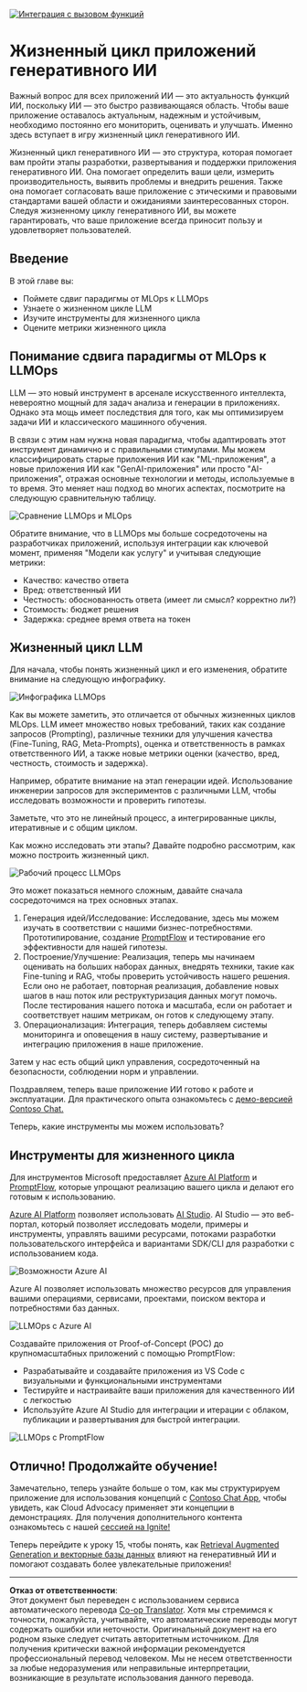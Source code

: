 <!--
CO_OP_TRANSLATOR_METADATA:
{
  "original_hash": "b9d32511b27373a1b21b5789d4fda057",
  "translation_date": "2025-10-17T15:06:43+00:00",
  "source_file": "14-the-generative-ai-application-lifecycle/README.md",
  "language_code": "ru"
}
-->
[![Интеграция с вызовом функций](../../../translated_images/14-lesson-banner.066d74a31727ac121eeac06376a068a397d8e335281e63ce94130d11f516e46b.ru.png)](https://youtu.be/ewtQY_RJrzs?si=dyJ2bjiljH7UUHCh)

# Жизненный цикл приложений генеративного ИИ

Важный вопрос для всех приложений ИИ — это актуальность функций ИИ, поскольку ИИ — это быстро развивающаяся область. Чтобы ваше приложение оставалось актуальным, надежным и устойчивым, необходимо постоянно его мониторить, оценивать и улучшать. Именно здесь вступает в игру жизненный цикл генеративного ИИ.

Жизненный цикл генеративного ИИ — это структура, которая помогает вам пройти этапы разработки, развертывания и поддержки приложения генеративного ИИ. Она помогает определить ваши цели, измерить производительность, выявить проблемы и внедрить решения. Также она помогает согласовать ваше приложение с этическими и правовыми стандартами вашей области и ожиданиями заинтересованных сторон. Следуя жизненному циклу генеративного ИИ, вы можете гарантировать, что ваше приложение всегда приносит пользу и удовлетворяет пользователей.

## Введение

В этой главе вы:

- Поймете сдвиг парадигмы от MLOps к LLMOps
- Узнаете о жизненном цикле LLM
- Изучите инструменты для жизненного цикла
- Оцените метрики жизненного цикла

## Понимание сдвига парадигмы от MLOps к LLMOps

LLM — это новый инструмент в арсенале искусственного интеллекта, невероятно мощный для задач анализа и генерации в приложениях. Однако эта мощь имеет последствия для того, как мы оптимизируем задачи ИИ и классического машинного обучения.

В связи с этим нам нужна новая парадигма, чтобы адаптировать этот инструмент динамично и с правильными стимулами. Мы можем классифицировать старые приложения ИИ как "ML-приложения", а новые приложения ИИ как "GenAI-приложения" или просто "AI-приложения", отражая основные технологии и методы, используемые в то время. Это меняет наш подход во многих аспектах, посмотрите на следующую сравнительную таблицу.

![Сравнение LLMOps и MLOps](../../../translated_images/01-llmops-shift.29bc933cb3bb0080a562e1655c0c719b71a72c3be6252d5c564b7f598987e602.ru.png)

Обратите внимание, что в LLMOps мы больше сосредоточены на разработчиках приложений, используя интеграции как ключевой момент, применяя "Модели как услугу" и учитывая следующие метрики:

- Качество: качество ответа
- Вред: ответственный ИИ
- Честность: обоснованность ответа (имеет ли смысл? корректно ли?)
- Стоимость: бюджет решения
- Задержка: среднее время ответа на токен

## Жизненный цикл LLM

Для начала, чтобы понять жизненный цикл и его изменения, обратите внимание на следующую инфографику.

![Инфографика LLMOps](../../../translated_images/02-llmops.70a942ead05a7645db740f68727d90160cb438ab71f0fb20548bc7fe5cad83ff.ru.png)

Как вы можете заметить, это отличается от обычных жизненных циклов MLOps. LLM имеет множество новых требований, таких как создание запросов (Prompting), различные техники для улучшения качества (Fine-Tuning, RAG, Meta-Prompts), оценка и ответственность в рамках ответственного ИИ, а также новые метрики оценки (качество, вред, честность, стоимость и задержка).

Например, обратите внимание на этап генерации идей. Использование инженерии запросов для экспериментов с различными LLM, чтобы исследовать возможности и проверить гипотезы.

Заметьте, что это не линейный процесс, а интегрированные циклы, итеративные и с общим циклом.

Как можно исследовать эти этапы? Давайте подробно рассмотрим, как можно построить жизненный цикл.

![Рабочий процесс LLMOps](../../../translated_images/03-llm-stage-flows.3a1e1c401235a6cfa886ed6ba04aa52a096a545e1bc44fa54d7d5983a7201892.ru.png)

Это может показаться немного сложным, давайте сначала сосредоточимся на трех основных этапах.

1. Генерация идей/Исследование: Исследование, здесь мы можем изучать в соответствии с нашими бизнес-потребностями. Прототипирование, создание [PromptFlow](https://microsoft.github.io/promptflow/index.html?WT.mc_id=academic-105485-koreyst) и тестирование его эффективности для нашей гипотезы.
2. Построение/Улучшение: Реализация, теперь мы начинаем оценивать на больших наборах данных, внедрять техники, такие как Fine-tuning и RAG, чтобы проверить устойчивость нашего решения. Если оно не работает, повторная реализация, добавление новых шагов в наш поток или реструктуризация данных могут помочь. После тестирования нашего потока и масштаба, если он работает и соответствует нашим метрикам, он готов к следующему этапу.
3. Операционализация: Интеграция, теперь добавляем системы мониторинга и оповещения в нашу систему, развертывание и интеграцию приложения в наше приложение.

Затем у нас есть общий цикл управления, сосредоточенный на безопасности, соблюдении норм и управлении.

Поздравляем, теперь ваше приложение ИИ готово к работе и эксплуатации. Для практического опыта ознакомьтесь с [демо-версией Contoso Chat.](https://nitya.github.io/contoso-chat/?WT.mc_id=academic-105485-koreys)

Теперь, какие инструменты мы можем использовать?

## Инструменты для жизненного цикла

Для инструментов Microsoft предоставляет [Azure AI Platform](https://azure.microsoft.com/solutions/ai/?WT.mc_id=academic-105485-koreys) и [PromptFlow](https://microsoft.github.io/promptflow/index.html?WT.mc_id=academic-105485-koreyst), которые упрощают реализацию вашего цикла и делают его готовым к использованию.

[Azure AI Platform](https://azure.microsoft.com/solutions/ai/?WT.mc_id=academic-105485-koreys) позволяет использовать [AI Studio](https://ai.azure.com/?WT.mc_id=academic-105485-koreys). AI Studio — это веб-портал, который позволяет исследовать модели, примеры и инструменты, управлять вашими ресурсами, потоками разработки пользовательского интерфейса и вариантами SDK/CLI для разработки с использованием кода.

![Возможности Azure AI](../../../translated_images/04-azure-ai-platform.80203baf03a12fa8b166e194928f057074843d1955177baf0f5b53d50d7b6153.ru.png)

Azure AI позволяет использовать множество ресурсов для управления вашими операциями, сервисами, проектами, поиском вектора и потребностями баз данных.

![LLMOps с Azure AI](../../../translated_images/05-llm-azure-ai-prompt.a5ce85cdbb494bdf95420668e3464aae70d8b22275a744254e941dd5e73ae0d2.ru.png)

Создавайте приложения от Proof-of-Concept (POC) до крупномасштабных приложений с помощью PromptFlow:

- Разрабатывайте и создавайте приложения из VS Code с визуальными и функциональными инструментами
- Тестируйте и настраивайте ваши приложения для качественного ИИ с легкостью
- Используйте Azure AI Studio для интеграции и итерации с облаком, публикации и развертывания для быстрой интеграции.

![LLMOps с PromptFlow](../../../translated_images/06-llm-promptflow.a183eba07a3a7fdf4aa74db92a318b8cbbf4a608671f6b166216358d3203d8d4.ru.png)

## Отлично! Продолжайте обучение!

Замечательно, теперь узнайте больше о том, как мы структурируем приложение для использования концепций с [Contoso Chat App](https://nitya.github.io/contoso-chat/?WT.mc_id=academic-105485-koreyst), чтобы увидеть, как Cloud Advocacy применяет эти концепции в демонстрациях. Для получения дополнительного контента ознакомьтесь с нашей [сессией на Ignite!](https://www.youtube.com/watch?v=DdOylyrTOWg)

Теперь перейдите к уроку 15, чтобы понять, как [Retrieval Augmented Generation и векторные базы данных](../15-rag-and-vector-databases/README.md?WT.mc_id=academic-105485-koreyst) влияют на генеративный ИИ и помогают создавать более увлекательные приложения!

---

**Отказ от ответственности**:  
Этот документ был переведен с использованием сервиса автоматического перевода [Co-op Translator](https://github.com/Azure/co-op-translator). Хотя мы стремимся к точности, пожалуйста, учитывайте, что автоматические переводы могут содержать ошибки или неточности. Оригинальный документ на его родном языке следует считать авторитетным источником. Для получения критически важной информации рекомендуется профессиональный перевод человеком. Мы не несем ответственности за любые недоразумения или неправильные интерпретации, возникающие в результате использования данного перевода.